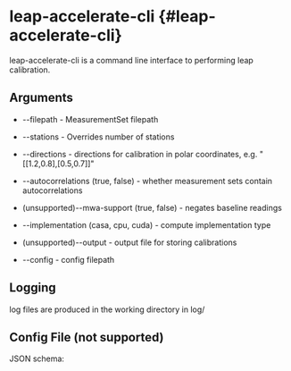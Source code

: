 # leap-accelerate-cli {#leap-accelerate-cli}

leap-accelerate-cli is a command line interface to performing leap calibration.

## Arguments

* --filepath - MeasurementSet filepath

* --stations - Overrides number of stations

* --directions - directions for calibration in polar coordinates, e.g. "[[1.2,0.8],[0.5,0.7]]"

* --autocorrelations (true, false) - whether measurement sets contain autocorrelations

* (unsupported)--mwa-support (true, false) - negates baseline readings 

* --implementation (casa, cpu, cuda) - compute implementation type

* (unsupported)--output - output file for storing calibrations

* --config - config filepath

## Logging

log files are produced in the working directory in log/

## Config File (not supported)

JSON schema:
